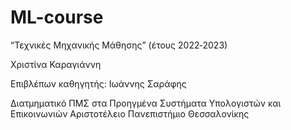 # ML-course

“Τεχνικές Μηχανικής Μάθησης” (έτους 2022‐2023)

Χριστίνα Καραγιάννη

Επιβλέπων καθηγητής: Ιωάννης Σαράφης

Διατμηματικό ΠΜΣ στα Προηγμένα Συστήματα Υπολογιστών και Επικοινωνιών
Αριστοτέλειο Πανεπιστήμιο Θεσσαλονίκης
